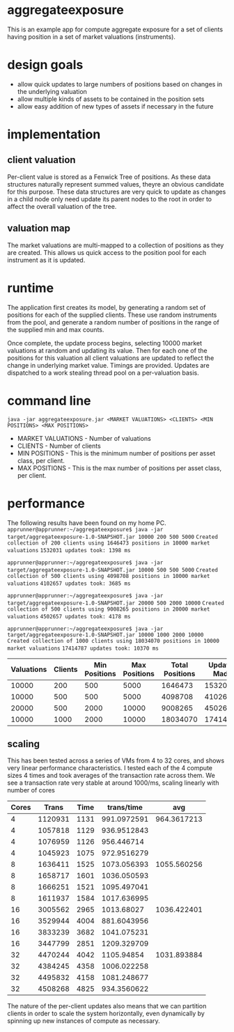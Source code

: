 # aggregateexposure 
This is an example app for compute aggregate exposure for a set of clients having position in a set of market valuations (instruments). 

# design goals
* allow quick updates to large numbers of positions based on changes in the underlying valuation
* allow multiple kinds of assets to be contained in the position sets
* allow easy addition of new types of assets if necessary in the future

# implementation
## client valuation
Per-client value is stored as a Fenwick Tree of positions. As these data structures naturally represent summed values, 
theyre an obvious candidate for this purpose. These data structures are very quick to update as changes in a child node only need
update its parent nodes to the root in order to affect the overall valuation of the tree. 

## valuation map
The market valuations are multi-mapped to a collection of positions as they are created. This allows us quick access to the 
position pool for each instrument as it is updated. 

# runtime
The application first creates its model, by generating a random set of positions for each of the supplied clients. These use random
instruments from the pool, and generate a random number of positions in the range of the supplied min and max counts.

Once complete, the update process begins, selecting 10000 market valuations at random and updating its value. Then for each one of the 
positions for this valuation all client valuations are updated to reflect the change in underlying market value. Timings are provided. Updates are dispatched to a work stealing thread pool on a per-valuation basis.

# command line
`java -jar aggregateexposure.jar <MARKET VALUATIONS> <CLIENTS> <MIN POSITIONS> <MAX POSITIONS>`

* MARKET VALUATIONS - Number of valuations 
* CLIENTS - Number of clients
* MIN POSITIONS - This is the minimum number of positions per asset class, per client.
* MAX POSITIONS - This is the max number of positions per asset class, per client.

# performance
The following results have been found on my home PC.
`apprunner@apprunner:~/aggregateexposure$ java -jar target/aggregateexposure-1.0-SNAPSHOT.jar 10000 200 500 5000`
`Created collection of 200 clients using 1646473 positions in 10000 market valuations`
`1532031 updates took: 1398 ms`

`apprunner@apprunner:~/aggregateexposure$ java -jar target/aggregateexposure-1.0-SNAPSHOT.jar 10000 500 500 5000`
`Created collection of 500 clients using 4098708 positions in 10000 market valuations`
`4102657 updates took: 3685 ms`

`apprunner@apprunner:~/aggregateexposure$ java -jar target/aggregateexposure-1.0-SNAPSHOT.jar 20000 500 2000 10000`
`Created collection of 500 clients using 9008265 positions in 20000 market valuations`
`4502657 updates took: 4178 ms`

`apprunner@apprunner:~/aggregateexposure$ java -jar target/aggregateexposure-1.0-SNAPSHOT.jar 10000 1000 2000 10000`
`Created collection of 1000 clients using 18034070 positions in 10000 market valuations`
`17414787 updates took: 10370 ms`


Valuations | Clients | Min Positions | Max Positions | Total Positions | Updates Made | Time(ms) | Updates per Second
---------- | ------- | ------------- | ------------- | --------------- | ------------ | -------- | -------------------
10000 |	200 |	500 | 5000 | 1646473 | 1532031 | 1398 | 1095873.391
10000	| 500	| 500 | 5000 | 4098708 | 4102657 | 3685 | 1113339.756
20000	| 500	| 2000 | 10000 | 9008265 | 4502657 | 4178 | 1077706.319
10000 |	1000 | 2000 | 10000 | 18034070 | 17414787 | 10370 | 1679343.009

## scaling
This has been tested across a series of VMs from 4 to 32 cores, and shows very linear performance characteristics. I tested each of the 4 compute sizes 4 times and took averages of the transaction rate across them. We see a transaction rate very stable at around 1000/ms, scaling linearly with number of cores

| Cores | Trans   | Time | trans/time   | avg          |
|-------|---------|------|--------------|--------------|
| 4     | 1120931 | 1131 | 991\.0972591 | 964\.3617213 |
| 4     | 1057818 | 1129 | 936\.9512843 |
| 4     | 1076959 | 1126 | 956\.446714  |
| 4     | 1045923 | 1075 | 972\.9516279 |
| 8     | 1636411 | 1525 | 1073\.056393 | 1055\.560256 |
| 8     | 1658717 | 1601 | 1036\.050593 |
| 8     | 1666251 | 1521 | 1095\.497041 |
| 8     | 1611937 | 1584 | 1017\.636995 |
| 16    | 3005562 | 2965 | 1013\.68027  | 1036\.422401 |
| 16    | 3529944 | 4004 | 881\.6043956 |
| 16    | 3833239 | 3682 | 1041\.075231 |
| 16    | 3447799 | 2851 | 1209\.329709 |
| 32    | 4470244 | 4042 | 1105\.94854  | 1031\.893884 |
| 32    | 4384245 | 4358 | 1006\.022258 |
| 32    | 4495832 | 4158 | 1081\.248677 |
| 32    | 4508268 | 4825 | 934\.3560622 |

The nature of the per-client updates also means that we can partition clients in order to scale the system horizontally, even dynamically by spinning up new instances of compute as necessary. 


